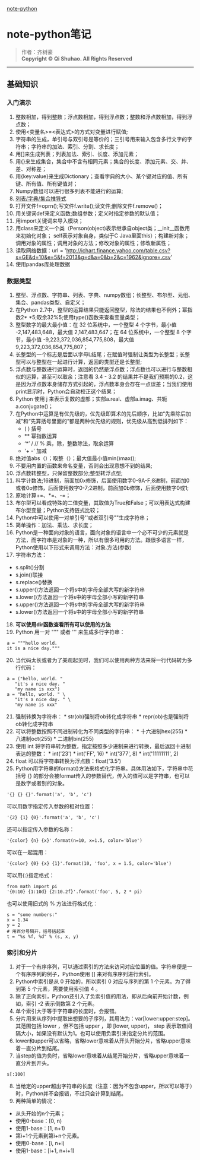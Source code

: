 [note-python](https://github.com/lijin-thu/notes-python)
# note-python笔记
 > 作者：齐树豪<br>
 > **Copyright © Qi Shuhao. All Rights Reserved**
 ---
 ## 基础知识
 ### 入门演示
 1. 整数相加，得到整数；浮点数相加，得到浮点数；整数和浮点数相加，得到浮点数；
 2. 使用<变量名>=<表达式>的方式对变量进行赋值;
 3. 字符串的生成，单引号与双引号是等价的；三引号用来输入包含多行文字的字符串；字符串的加法、索引、分割、求长度；
 4. 用[]来生成列表；列表加法、索引、长度、添加元素；
 5. 用{}来生成集合，集合中不含有相同元素；集合的长度、添加元素、交、并、差、对称差；
 6. 用{key:value}来生成Dictionary；查看字典的大小、某个键对应的值、所有键、所有值、所有键值对；
 7. Numpy数组可以进行很多列表不能进行的运算;
 8. [列表/字典/集合推导式](https://www.cnblogs.com/tkqasn/p/5977653.html)
 9. 打开文件f=oprn();写文件f.write();读文件;删除文件f.remove()；
 10. 用关键词def来定义函数;数组参数；定义时指定参数的默认值；
 11. 用import关键词来导入模块；
 12. 用class来定义一个类（Person(object)表示继承自object类；__init__函数用来初始化对象； self表示对象自身，类似于C Java里面this）；构建新对象；调用对象的属性；调用对象的方法；修改对象的属性；修改新属性；
 13. 读取网络数据：url = 'http://ichart.finance.yahoo.com/table.csv?s=GE&d=10&e=5&f=2013&g=d&a=0&b=2&c=1962&ignore=.csv'
 14. 使用pandas库处理数据
 ### 数据类型
 1. 整型、浮点数、字符串、列表、字典、numpy数组；长整型、布尔型、元组、集合、pandas类型、自定义；
 2. 在Python 2.7中，整型的运算结果只能返回整型，除法的结果也不例外；幂指数2* *5;取余32%5;使用type()函数来查看变量类型；
 3. 整型数字的最大最小值：在 32 位系统中，一个整型 4 个字节，最小值 -2,147,483,648，最大值 2,147,483,647；在 64 位系统中，一个整型 8 个字节，最小值 -9,223,372,036,854,775,808，最大值 9,223,372,036,854,775,807；
 4. 长整型的一个标志是后面以字母L结尾；在赋值时强制让类型为长整型；长整型可以与整型在一起进行计算，返回的类型还是长整型;
 5. 浮点数与整数进行运算时，返回的仍然是浮点数；浮点数也可以进行与整数相似的运算，甚至可以取余；注意看 3.4 - 3.2 的结果并不是我们预期的0.2，这是因为浮点数本身储存方式引起的，浮点数本身会存在一点误差；当我们使用print显示时，Python会自动校正这个结果；
 6. Python 使用 j 来表示复数的虚部；实部a.real、虚部a.imag、共轭a.conjugate()；
 7. 在Python中运算是有优先级的，优先级即算术的先后顺序，比如“先乘除后加减”和“先算括号里面的”都是两种优先级的规则，优先级从高到低排列如下：
    - ( ) 括号
    - ** 幂指数运算
    - ‘*’ / // % 乘，除，整数除法，取余运算
    - '+ -' 加减
 8. 绝对值abs（）；取整（）；最大值最小值min()max();
 9. 不要用内置的函数来命名变量，否则会出现意想不到的结果;
 10. 浮点数转整型，只保留整数部分;整型转浮点型;
 11. 科学计数法;16进制，前面加0x修饰，后面使用数字0-9A-F;8进制，前面加0或者0o修饰，后面使用数字0-7;2进制，前面加0b修饰，后面使用数字0或1;
 12. 原地计算+=、*=、-=；
 13. 布尔型可以看成特殊的二值变量，其取值为True和False；可以用表达式构建布尔型变量；Python支持链式比较；
 14. Python中可以使用一对单引号''或者双引号""生成字符串；
 15. 简单操作：加法、乘法、求长度；
 16. Python是一种面向对象的语言，面向对象的语言中一个必不可少的元素就是方法，而字符串是对象的一种，所以有很多可用的方法。跟很多语言一样，Python使用以下形式来调用方法：对象.方法(参数)
 17. 字符串方法：
 * s.split()分割
 * s.join()联接
 * s.replace()替换
 * s.upper()方法返回一个将s中的字母全部大写的新字符串
 * s.lower()方法返回一个将s中的字母全部小写的新字符串
 * s.upper()方法返回一个将s中的字母全部大写的新字符串
 * s.lower()方法返回一个将s中的字母全部小写的新字符串
 18. **可以使用dir函数查看所有可以使用的方法**
 19. Python 用一对 """ 或者 ''' 来生成多行字符串：
 ```
 a = """hello world.
 it is a nice day."""
 ```
 20. 当代码太长或者为了美观起见时，我们可以使用两种方法来将一行代码转为多行代码：
 ```
 a = ("hello, world. "
    "it's a nice day. "
    "my name is xxx")
 a = "hello, world. " \
    "it's a nice day. " \
    "my name is xxx"
 ```
 21. 强制转换为字符串：
    * str(ob)强制将ob转化成字符串
    * repr(ob)也是强制将ob转化成字符串
 22. 可以将整数按照不同进制转化为不同类型的字符串：
    * 十六进制hex(255)
    * 八进制oct(255)
    * 二进制bin(255)
 23. 使用 int 将字符串转为整数，指定按照多少进制来进行转换，最后返回十进制表达的整数：
    * int('23')
    * int('FF', 16)
    * int('377', 8)
    * int('11111111', 2)
 24. float 可以将字符串转换为浮点数：float('3.5')
 25. Python用字符串的format()方法来格式化字符串。具体用法如下，字符串中花括号 {} 的部分会被format传入的参数替代，传入的值可以是字符串，也可以是数字或者别的对象。
 ```
 '{} {} {}'.format('a', 'b', 'c')
 ```
 可以用数字指定传入参数的相对位置：
 ```
 '{2} {1} {0}'.format('a', 'b', 'c')
 ```
 还可以指定传入参数的名称：
 ```
 '{color} {n} {x}'.format(n=10, x=1.5, color='blue')
 ```
 可以在一起混用：
 ```
 '{color} {0} {x} {1}'.format(10, 'foo', x = 1.5, color='blue')
 ```
 可以用{<field name>:<format>}指定格式：
 ```
 from math import pi
 '{0:10} {1:10d} {2:10.2f}'.format('foo', 5, 2 * pi)
 ```
 也可以使用旧式的 % 方法进行格式化：
 ```
 s = "some numbers:"
 x = 1.34
 y = 2
 # 用百分号隔开，括号括起来
 t = "%s %f, %d" % (s, x, y)
 ```
 ### 索引和分片
 1. 对于一个有序序列，可以通过索引的方法来访问对应位置的值。字符串便是一个有序序列的例子，Python使用 [] 来对有序序列进行索引。
 2. Python中索引是从 0 开始的，所以索引 0 对应与序列的第 1 个元素。为了得到第 5 个元素，需要使用索引值 4 。
 3. 除了正向索引，Python还引入了负索引值的用法，即从后向前开始计数，例如，索引 -2 表示倒数第 2 个元素。
 4. 单个索引大于等于字符串的长度时，会报错。
 5. 分片用来从序列中提取出想要的子序列，其用法为：var[lower:upper:step]。其范围包括 lower ，但不包括 upper ，即 [lower, upper)， step 表示取值间隔大小，如果没有默认为1。也可以使用负索引来指定分片的范围。
 6. lower和upper可以省略，省略lower意味着从开头开始分片，省略upper意味着一直分片到结尾。
 7. 当step的值为负时，省略lower意味着从结尾开始分片，省略upper意味着一直分片到开头。
 ```
 s[:100]
 ```
 8. 当给定的upper超出字符串的长度（注意：因为不包含upper，所以可以等于）时，Python并不会报错，不过只会计算到结尾。
 9. 两种简单的情况：
 * 从头开始的n个元素；
  * 使用0-base：[0, n)
  * 使用1-base：[1, n+1)
 * 第i+1个元素到第i+n个元素。
  * 使用0-base：[i, n+i)
  * 使用1-base：[i+1, n+i+1)



 






 

 


